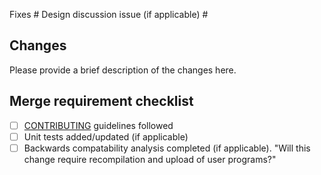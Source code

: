 Fixes #
Design discussion issue (if applicable) #

## Changes

Please provide a brief description of the changes here.

## Merge requirement checklist

* [ ] [CONTRIBUTING](https://github.com/NillionNetwork/nada-dsl/blob/main/CONTRIBUTING.md) guidelines followed
* [ ] Unit tests added/updated (if applicable)
* [ ] Backwards compatability analysis completed (if applicable). "Will this change require recompilation and upload of user programs?"
